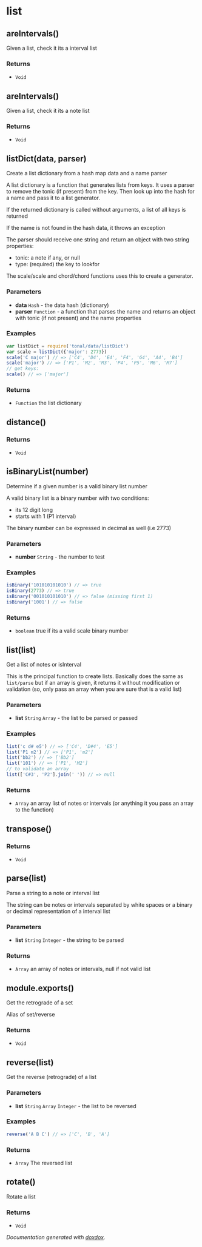 # list 




## areIntervals() 

Given a list, check it its a interval list






### Returns


- `Void`




## areIntervals() 

Given a list, check it its a note list






### Returns


- `Void`




## listDict(data, parser) 

Create a list dictionary from a hash map data and a name parser

A list dictionary is a function that generates lists from keys. It uses
a parser to remove the tonic (if present) from the key. Then look up
into the hash for a name and pass it to a list generator.

If the returned dictionary is called without arguments, a list of all keys
is returned

If the name is not found in the hash data, it throws an exception

The parser should receive one string and return an object with two string
properties:
- tonic: a note if any, or null
- type: (required) the key to lookfor

The scale/scale and chord/chord functions uses this to create a generator.


### Parameters

- **data** `Hash`   - the data hash (dictionary)
- **parser** `Function`   - a function that parses the name and returns an object with tonic (if not present) and the name properties




### Examples

```javascript
var listDict = require('tonal/data/listDict')
var scale = listDict({'major': 2773})
scale('C major') // => ['C4', 'D4', 'E4', 'F4', 'G4', 'A4', 'B4']
scale('major') // => ['P1', 'M2', 'M3', 'P4', 'P5', 'M6', 'M7']
// get keys:
scale() // => ['major']
```


### Returns


- `Function`   the list dictionary




## distance() 








### Returns


- `Void`




## isBinaryList(number) 

Determine if a given number is a valid binary list number

A valid binary list is a binary number with two conditions:
- its 12 digit long
- starts with 1 (P1 interval)

The binary number can be expressed in decimal as well (i.e 2773)


### Parameters

- **number** `String`   - the number to test




### Examples

```javascript
isBinary('101010101010') // => true
isBinary(2773) // => true
isBinary('001010101010') // => false (missing first 1)
isBinary('1001') // => false
```


### Returns


- `boolean`   true if its a valid scale binary number




## list(list) 

Get a list of notes or isInterval

This is the principal function to create lists. Basically does the same as
`list/parse` but if an array is given, it returns it without modification
or validation (so, only pass an array when you are sure that is a valid list)


### Parameters

- **list** `String` `Array`   - the list to be parsed or passed




### Examples

```javascript
list('c d# e5') // => ['C4', 'D#4', 'E5']
list('P1 m2') // => ['P1', 'm2']
list('bb2') // => ['Bb2']
list('101') // => ['P1', 'M2']
// to validate an array
list(['C#3', 'P2'].join(' ')) // => null
```


### Returns


- `Array`   an array list of notes or intervals (or anything it you pass an array to the function)




## transpose() 








### Returns


- `Void`




## parse(list) 

Parse a string to a note or interval list

The string can be notes or intervals separated by white spaces or a binary
or decimal representation of a interval list


### Parameters

- **list** `String` `Integer`   - the string to be parsed




### Returns


- `Array`   an array of notes or intervals, null if not valid list




## module.exports() 

Get the retrograde of a set

Alias of set/reverse




### Returns


- `Void`




## reverse(list) 

Get the reverse (retrograde) of a list




### Parameters

- **list** `String` `Array` `Integer`   - the list to be reversed




### Examples

```javascript
reverse('A B C') // => ['C', 'B', 'A']
```


### Returns


- `Array`   The reversed list




## rotate() 

Rotate a list






### Returns


- `Void`




*Documentation generated with [doxdox](https://github.com/neogeek/doxdox).*
